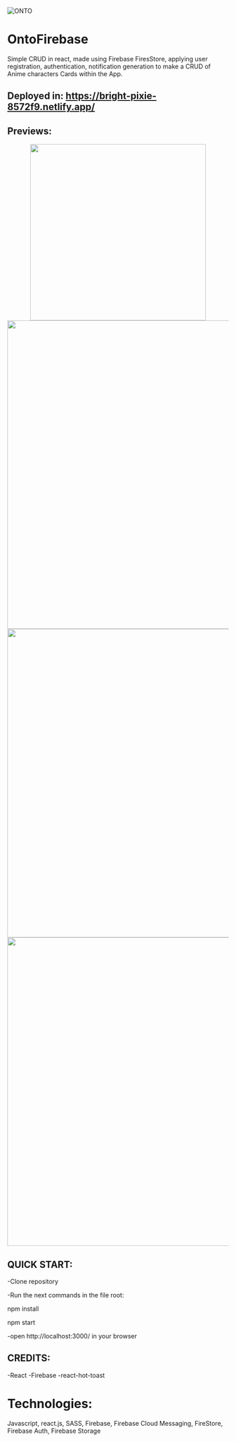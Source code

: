 ![ONTO](https://user-images.githubusercontent.com/111264354/213878275-5dd0cf3e-20b3-44a4-a32b-17998fca1bad.png)

# OntoFirebase
Simple CRUD in react, made using Firebase FiresStore, applying user registration, authentication, notification generation to make a CRUD of Anime characters Cards within the App.

## Deployed in: https://bright-pixie-8572f9.netlify.app/


## Previews:

<div align="center">

<img src="https://user-images.githubusercontent.com/111264354/213878797-3032fe66-8ad8-49d3-bdcc-b76b8ccaed0a.png" width="400" >

<img src="https://user-images.githubusercontent.com/111264354/213878774-fdcdec2e-7aee-4785-8d06-b9ffe3f8fd82.png" width="700" >

<img src="https://user-images.githubusercontent.com/111264354/213878821-73a76099-d4ec-45c5-a906-d51a060593eb.png" width="700" >

<img src="https://user-images.githubusercontent.com/111264354/213878788-2815a999-ab7f-4054-a2d4-c1061394985f.png" width="700" >

</div>

## QUICK START:

<p> -Clone repository</p>
<p> -Run the next commands in the file root:</p>
<p>     npm install</p>
<p>     npm start</p>
<p>-open http://localhost:3000/ in your browser</p>



## CREDITS:

-React
-Firebase
-react-hot-toast

# Technologies:
Javascript, react.js, SASS, Firebase, Firebase Cloud Messaging, FireStore, Firebase Auth, Firebase Storage

